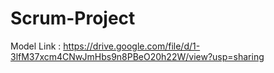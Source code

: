 # Scrum-Project
 Model Link : https://drive.google.com/file/d/1-3lfM37xcm4CNwJmHbs9n8PBeO20h22W/view?usp=sharing
